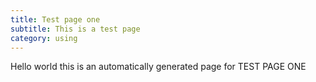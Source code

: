 ```yaml
---
title: Test page one
subtitle: This is a test page
category: using
---
```


Hello world this is an automatically generated page for TEST PAGE ONE
